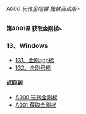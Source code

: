 ###### A000 玩转金刚梯 免梯阅读版>
#### 第A001课 获取金刚梯>

### 13、Windows 

- [131、金刚app梯 ](https://github.com/a2zitpro/web/blob/master/LadderFree/LadderGet/Windows/LadderApp.md)
- [132、金刚号梯  ](https://github.com/a2zitpro/web/blob/master/LadderFree/LadderGet/Windows/LadderKKID.md)



#### 返回到
- [A000 玩转金刚梯](https://github.com/a2zitpro/web/blob/master/LadderFree/main.md)
- [A001 获取金刚梯](https://github.com/a2zitpro/web/blob/master/LadderFree/LadderGet/LadderGet.md)






